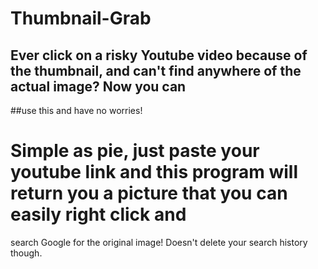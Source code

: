 # Thumbnail-Grab
## Ever click on a risky Youtube video because of the thumbnail, and can't find anywhere of the actual image? Now you can
##use this and have no worries!
# Simple as pie, just paste your youtube link and this program will return you a picture that you can easily right click and
search Google for the original image!
Doesn't delete your search history though.
